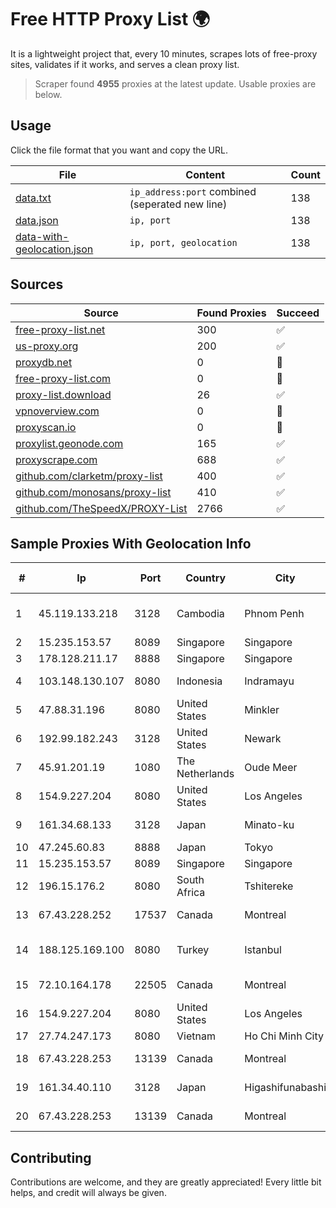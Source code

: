 
# Free HTTP Proxy List 🌍

It is a lightweight project that, every 10 minutes, scrapes lots of free-proxy sites, validates if it works, and serves a clean proxy list.


> Scraper found **4955** proxies at the latest update. Usable proxies are below.

## Usage

Click the file format that you want and copy the URL.


|File|Content|Count|
|----|-------|-----|
|[data.txt](https://raw.githubusercontent.com/themiralay/Proxy-List-World/master/data.txt)|`ip_address:port` combined (seperated new line)|138|
|[data.json](https://raw.githubusercontent.com/themiralay/Proxy-List-World/master/data.json)|`ip, port`|138|
|[data-with-geolocation.json](https://raw.githubusercontent.com/themiralay/Proxy-List-World/master/data-with-geolocation.json)|`ip, port, geolocation`|138|

## Sources

|Source|Found Proxies|Succeed|
|------|-------------|-------|
|[free-proxy-list.net](https://free-proxy-list.net)|300|✅|
|[us-proxy.org](https://www.us-proxy.org)|200|✅|
|[proxydb.net](http://proxydb.net)|0|🚫|
|[free-proxy-list.com](https://free-proxy-list.com/?page=&port=&type%5B%5D=http&type%5B%5D=https&up_time=0&search=Search)|0|🚫|
|[proxy-list.download](https://www.proxy-list.download/HTTP)|26|✅|
|[vpnoverview.com](https://vpnoverview.com/privacy/anonymous-browsing/free-proxy-servers)|0|🚫|
|[proxyscan.io](https://www.proxyscan.io)|0|🚫|
|[proxylist.geonode.com](https://proxylist.geonode.com/api/proxy-list?limit=300&page=1&sort_by=lastChecked&sort_type=desc&protocols=http,https)|165|✅|
|[proxyscrape.com](https://api.proxyscrape.com/v2/?request=displayproxies&protocol=http&timeout=10000&country=all&ssl=all&anonymity=all)|688|✅|
|[github.com/clarketm/proxy-list](https://raw.githubusercontent.com/clarketm/proxy-list/master/proxy-list-raw.txt)|400|✅|
|[github.com/monosans/proxy-list](https://raw.githubusercontent.com/monosans/proxy-list/main/proxies/http.txt)|410|✅|
|[github.com/TheSpeedX/PROXY-List](https://raw.githubusercontent.com/TheSpeedX/PROXY-List/master/http.txt)|2766|✅|


## Sample Proxies With Geolocation Info

|#|Ip|Port|Country|City|Internet Service Provider|
|-|--|----|-------|----|-------------------------|
|1|45.119.133.218|3128|Cambodia|Phnom Penh|VIETTEL (CAMBODIA) PTE., LTD|
|2|15.235.153.57|8089|Singapore|Singapore|OVH Hosting|
|3|178.128.211.17|8888|Singapore|Singapore|DigitalOcean, LLC|
|4|103.148.130.107|8080|Indonesia|Indramayu|PT Anugerah Cimanuk Raya|
|5|47.88.31.196|8080|United States|Minkler|Alibaba.com LLC|
|6|192.99.182.243|3128|United States|Newark|OVH Hosting|
|7|45.91.201.19|1080|The Netherlands|Oude Meer|Podaon SIA|
|8|154.9.227.204|8080|United States|Los Angeles|Cogent Communications|
|9|161.34.68.133|3128|Japan|Minato-ku|NTT PC Communications, Inc.|
|10|47.245.60.83|8888|Japan|Tokyo|Alibaba Cloud LLC|
|11|15.235.153.57|8089|Singapore|Singapore|OVH Hosting|
|12|196.15.176.2|8080|South Africa|Tshitereke|Telkom SA Ltd|
|13|67.43.228.252|17537|Canada|Montreal|GloboTech Communications|
|14|188.125.169.100|8080|Turkey|Istanbul|High Speed Telekomunikasyon ve Hab. Hiz. Ltd. Sti.|
|15|72.10.164.178|22505|Canada|Montreal|GloboTech Communications|
|16|154.9.227.204|8080|United States|Los Angeles|Cogent Communications|
|17|27.74.247.173|8080|Vietnam|Ho Chi Minh City|Newass2011xDSLHN|
|18|67.43.228.253|13139|Canada|Montreal|GloboTech Communications|
|19|161.34.40.110|3128|Japan|Higashifunabashi|NTT PC Communications, Inc.|
|20|67.43.228.253|13139|Canada|Montreal|GloboTech Communications|



## Contributing

Contributions are welcome, and they are greatly appreciated! Every
little bit helps, and credit will always be given.


